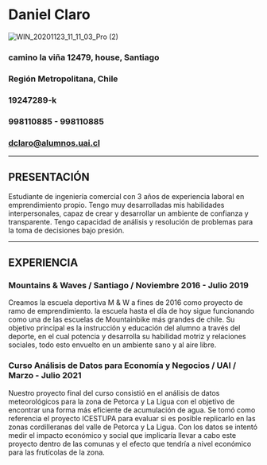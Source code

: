 


# Daniel Claro
![WIN_20201123_11_11_03_Pro (2)](https://user-images.githubusercontent.com/108349629/177861725-cdf83e1b-1525-4faa-9dde-6df23929720c.jpg)

### camino la viña 12479, house, Santiago
### Región Metropolitana, Chile
### 19247289-k
### 998110885 - 998110885
### dclaro@alumnos.uai.cl
-----------------------------------------------------------
## PRESENTACIÓN 
Estudiante de ingeniería comercial con 3 años de experiencia laboral en emprendimiento propio. Tengo muy desarrolladas mis habilidades interpersonales, capaz de crear y desarrollar un ambiente de confianza y transparente. Tengo capacidad de análisis y resolución de problemas para la toma de decisiones bajo presión.

-----------------------------------------------------------

## EXPERIENCIA
### Mountains & Waves / Santiago / Noviembre 2016 - Julio 2019
Creamos la escuela deportiva M & W a fines de 2016 como proyecto de ramo de emprendimiento.  la escuela hasta el día de hoy sigue funcionando como una de las escuelas de Mountainbike más grandes de chile. Su objetivo
principal es la instrucción y educación del alumno a través del deporte, en el cual potencia y desarrolla su habilidad motriz y relaciones sociales, todo esto envuelto en un ambiente sano y al aire libre.

### Curso Análisis de Datos para Economía y Negocios / UAI / Marzo - Julio 2021
Nuestro proyecto final del curso consistió en el análisis de datos meteorológicos para la zona de Petorca y La Ligua con el objetivo de encontrar una forma más eficiente de acumulación de agua. Se tomó como referencia el proyecto ICESTUPA para evaluar si es posible replicarlo en las zonas cordilleranas del valle de Petorca y La Ligua. Con los datos se intentó medir el impacto económico y social que implicaría llevar a cabo este proyecto dentro de las comunas y el efecto que tendría a nivel económico para las frutícolas de la zona.
